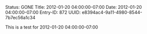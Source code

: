Status: GONE
Title: 2012-01-20 04:00:00-07:00
Date: 2012-01-20 04:00:00-07:00
Entry-ID: 872
UUID: e8394ac4-9a11-4980-8544-7b7ec56a1c34

This is a test for 2012-01-20 04:00:00-07:00
